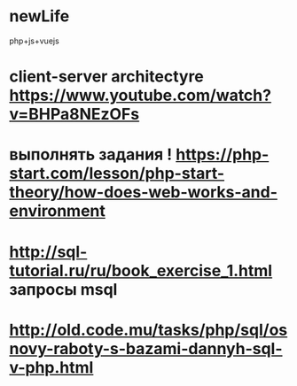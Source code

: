 # newLife
php+js+vuejs
# client-server architectyre https://www.youtube.com/watch?v=BHPa8NEzOFs
#  выполнять задания ! https://php-start.com/lesson/php-start-theory/how-does-web-works-and-environment
# http://sql-tutorial.ru/ru/book_exercise_1.html запросы msql 
# http://old.code.mu/tasks/php/sql/osnovy-raboty-s-bazami-dannyh-sql-v-php.html
